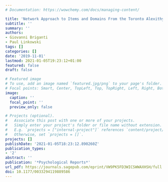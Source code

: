 ```yaml
---
# Documentation: https://wowchemy.com/docs/managing-content/

title: 'Network Approach to Items and Domains From the Toronto Alexithymia Scale:'
subtitle: ''
summary: ''
authors:
- Giovanni Briganti
- Paul Linkowski
tags: []
categories: []
date: '2019-11-01'
lastmod: 2021-01-05T19:23:12+01:00
featured: false
draft: false

# Featured image
# To use, add an image named `featured.jpg/png` to your page's folder.
# Focal points: Smart, Center, TopLeft, Top, TopRight, Left, Right, BottomLeft, Bottom, BottomRight.
image:
  caption: ''
  focal_point: ''
  preview_only: false

# Projects (optional).
#   Associate this post with one or more of your projects.
#   Simply enter your project's folder or file name without extension.
#   E.g. `projects = ["internal-project"]` references `content/project/deep-learning/index.md`.
#   Otherwise, set `projects = []`.
projects: []
publishDate: '2021-01-05T18:23:12.890260Z'
publication_types:
- '2'
abstract: ''
publication: '*Psychological Reports*'
url_pdf: https://journals.sagepub.com/eprint/VW9PK5FD3WICSWWAXHSH/full
doi: 10.1177/0033294119889586
---
```

